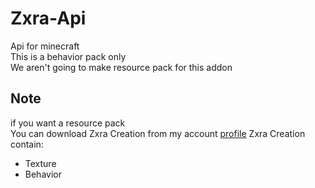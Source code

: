 # Zxra-Api
Api for minecraft <br>
This is a behavior pack only <br>
We aren't going to make resource pack for this addon <br>

## Note
if you want a resource pack <br>
You can download Zxra Creation from my account [profile]('https://github.com/CrzxaExe/')
Zxra Creation contain:
- Texture
- Behavior
